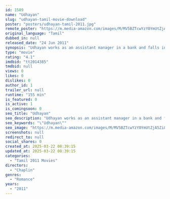 ```yaml
---
id: 1509
name: "Udhayan"
slug: "udhayan-tamil-movie-download"
poster: "posters/udhayan-tamil-2011.jpg"
remote_poster: "https://m.media-amazon.com/images/M/MV5BZTcwYzY0YmUtZjA5Zi00MDQ2LTgzYjAtZjY0NDViMWNhMGM5XkEyXkFqcGdeQXVyMTEzNzg0Mjkx._V1_SX300.jpg"
original_language: "Tamil"
dubbed_in: null
released_date: "24 Jun 2011"
synopsis: "Udhayan works as an assistant manager in a bank and falls in love with a young lady."
type: "movie"
rating: "4.1"
imdbid: "tt2014385"
tmdbid: null
views: 0
likes: 0
dislikes: 0
author_id: 1
trailer_url: null
runtime: "155 min"
is_featured: 0
is_active: 1
is_comingsoon: 0
seo_title: "Udhayan"
seo_description: "Udhayan works as an assistant manager in a bank and falls in love with a young lady."
seo_keywords: "\"Udhayan\""
seo_image: "https://m.media-amazon.com/images/M/MV5BZTcwYzY0YmUtZjA5Zi00MDQ2LTgzYjAtZjY0NDViMWNhMGM5XkEyXkFqcGdeQXVyMTEzNzg0Mjkx._V1_SX300.jpg"
screenshots: null
redirect_to: null
social_shares: 0
created_at: 2025-03-22 08:39:15
updated_at: 2025-03-22 08:39:15
categories:
  - "Tamil 2011 Movies"
directors:
  - "Chaplin"
genres:
  - "Romance"
years:
  - "2011"
---
```

